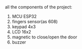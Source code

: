 all the components of the project:
1. MCU ESP32
2. fingers sensor(as 608)
3. keypad 4x3
4. LCD 16x2
5. magnetic to close/open the door
6. buzzer
   
